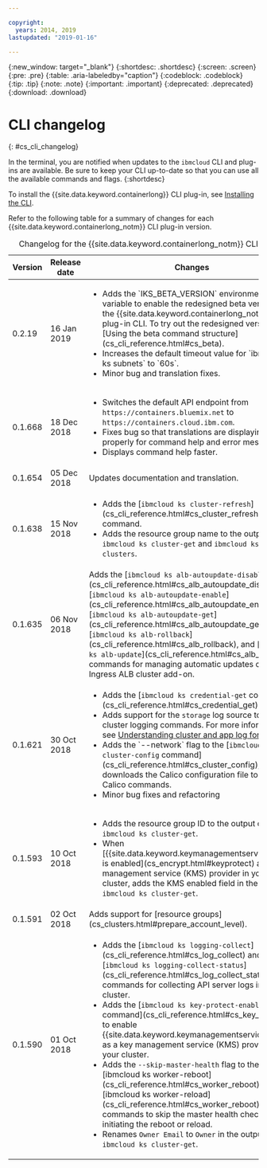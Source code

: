 ```yaml
---

copyright:
  years: 2014, 2019
lastupdated: "2019-01-16"

---
```


{:new_window: target="_blank"}
{:shortdesc: .shortdesc}
{:screen: .screen}
{:pre: .pre}
{:table: .aria-labeledby="caption"}
{:codeblock: .codeblock}
{:tip: .tip}
{:note: .note}
{:important: .important}
{:deprecated: .deprecated}
{:download: .download}


# CLI changelog
{: #cs_cli_changelog}

In the terminal, you are notified when updates to the `ibmcloud` CLI and plug-ins are available. Be sure to keep your CLI up-to-date so that you can use all the available commands and flags.
{:shortdesc}

To install the {{site.data.keyword.containerlong}} CLI plug-in, see [Installing the CLI](cs_cli_install.html#cs_cli_install_steps).

Refer to the following table for a summary of changes for each {{site.data.keyword.containerlong_notm}} CLI plug-in version.

<table summary="Overview of version changes for the {{site.data.keyword.containerlong_notm}} CLI plug-in">
<caption>Changelog for the {{site.data.keyword.containerlong_notm}} CLI plug-in</caption>
<thead>
<tr>
<th>Version</th>
<th>Release date</th>
<th>Changes</th>
</tr>
</thead>
<tbody>
<tr>
<td>0.2.19</td>
<td>16 Jan 2019</td>
<td><ul><li>Adds the `IKS_BETA_VERSION` environment variable to enable the redesigned beta version of the {{site.data.keyword.containerlong_notm}} plug-in CLI. To try out the redesigned version, see [Using the beta command structure](cs_cli_reference.html#cs_beta).</li>
<li>Increases the default timeout value for `ibmcloud ks subnets` to `60s`.</li>
<li>Minor bug and translation fixes.</li></ul></td>
</tr>
<tr>
<td>0.1.668</td>
<td>18 Dec 2018</td>
<td><ul><li>Switches the default API endpoint from <code>https://containers.bluemix.net</code> to <code>https://containers.cloud.ibm.com</code>.</li>
<li>Fixes bug so that translations are displaying properly for command help and error messages.</li>
<li>Displays command help faster.</li></ul></td>
</tr>
<tr>
<td>0.1.654</td>
<td>05 Dec 2018</td>
<td>Updates documentation and translation.</td>
</tr>
<tr>
<td>0.1.638</td>
<td>15 Nov 2018</td>
<td>
<ul><li>Adds the [<code>ibmcloud ks cluster-refresh</code>](cs_cli_reference.html#cs_cluster_refresh) command.</li>
<li>Adds the resource group name to the output of <code>ibmcloud ks cluster-get</code> and <code>ibmcloud ks clusters</code>.</li></ul>
</td>
</tr>
<tr>
<td>0.1.635</td>
<td>06 Nov 2018</td>
<td>Adds the [<code>ibmcloud ks alb-autoupdate-disable</code>](cs_cli_reference.html#cs_alb_autoupdate_disable),  [<code>ibmcloud ks alb-autoupdate-enable</code>](cs_cli_reference.html#cs_alb_autoupdate_enable), [<code>ibmcloud ks alb-autoupdate-get</code>](cs_cli_reference.html#cs_alb_autoupdate_get), [<code>ibmcloud ks alb-rollback</code>](cs_cli_reference.html#cs_alb_rollback), and [<code>ibmcloud ks alb-update</code>](cs_cli_reference.html#cs_alb_update) commands for managing automatic updates of the Ingress ALB cluster add-on.
</td>
</tr>
<tr>
<td>0.1.621</td>
<td>30 Oct 2018</td>
<td><ul>
<li>Adds the [<code>ibmcloud ks credential-get</code> command](cs_cli_reference.html#cs_credential_get).</li>
<li>Adds support for the <code>storage</code> log source to all cluster logging commands. For more information, see <a href="cs_health.html#logging">Understanding cluster and app log forwarding</a>.</li>
<li>Adds the `--network` flag to the [<code>ibmcloud ks cluster-config</code> command](cs_cli_reference.html#cs_cluster_config), which downloads the Calico configuration file to run all Calico commands.</li>
<li>Minor bug fixes and refactoring</li></ul>
</td>
</tr>
<tr>
<td>0.1.593</td>
<td>10 Oct 2018</td>
<td><ul><li>Adds the resource group ID to the output of <code>ibmcloud ks cluster-get</code>.</li>
<li>When [{{site.data.keyword.keymanagementserviceshort}} is enabled](cs_encrypt.html#keyprotect) as a key management service (KMS) provider in your cluster, adds the KMS enabled field in the output of <code>ibmcloud ks cluster-get</code>.</li></ul></td>
</tr>
<tr>
<td>0.1.591</td>
<td>02 Oct 2018</td>
<td>Adds support for [resource groups](cs_clusters.html#prepare_account_level).</td>
</tr>
<tr>
<td>0.1.590</td>
<td>01 Oct 2018</td>
<td><ul>
<li>Adds the [<code>ibmcloud ks logging-collect</code>](cs_cli_reference.html#cs_log_collect) and [<code>ibmcloud ks logging-collect-status</code>](cs_cli_reference.html#cs_log_collect_status) commands for collecting API server logs in your cluster.</li>
<li>Adds the [<code>ibmcloud ks key-protect-enable</code> command](cs_cli_reference.html#cs_key_protect) to enable {{site.data.keyword.keymanagementserviceshort}} as a key management service (KMS) provider in your cluster.</li>
<li>Adds the <code>--skip-master-health</code> flag to the [ibmcloud ks worker-reboot](cs_cli_reference.html#cs_worker_reboot) and [ibmcloud ks worker-reload](cs_cli_reference.html#cs_worker_reboot) commands to skip the master health check before initiating the reboot or reload.</li>
<li>Renames <code>Owner Email</code> to <code>Owner</code> in the output of <code>ibmcloud ks cluster-get</code>.</li></ul></td>
</tr>
</tbody>
</table>
